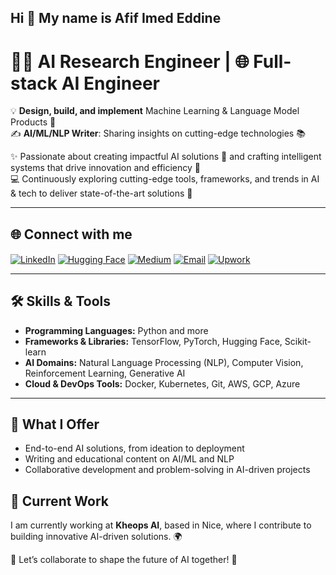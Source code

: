 ## Hi 👋 My name is Afif Imed Eddine 

# 👨‍💻 AI Research Engineer | 🌐 Full-stack AI Engineer

💡 **Design, build, and implement** Machine Learning & Language Model Products 🚀  
✍️ **AI/ML/NLP Writer**: Sharing insights on cutting-edge technologies 📚  

✨ Passionate about creating impactful AI solutions 🤖 and crafting intelligent systems that drive innovation and efficiency 🌟  
💻 Continuously exploring cutting-edge tools, frameworks, and trends in AI & tech to deliver state-of-the-art solutions 🌌  

---

## 🌐 **Connect with me**

[<img src="https://img.icons8.com/color/48/000000/linkedin.png" alt="LinkedIn" style="vertical-align:middle;">](https://www.linkedin.com/in/afif-imad-eddine-5a0291153) [<img src="https://img.icons8.com/emoji/48/000000/hugging-face.png" alt="Hugging Face" style="vertical-align:middle;">](https://huggingface.co/Imed14205) [<img src="https://img.icons8.com/ios-filled/50/000000/medium-monogram.png" alt="Medium" style="vertical-align:middle;">](https://medium.com/@imad14205) [<img src="https://img.icons8.com/fluency/48/000000/gmail.png" alt="Email" style="vertical-align:middle;">](mailto:imededdine.afif@gmail.com) [<img src="https://img.icons8.com/color/48/000000/upwork.png" alt="Upwork" style="vertical-align:middle;">](https://www.upwork.com/freelancers/~01b61ea074538b685c?mp_source=share)  

---

## 🛠️ **Skills & Tools**

- **Programming Languages:** Python and more  
- **Frameworks & Libraries:** TensorFlow, PyTorch, Hugging Face, Scikit-learn  
- **AI Domains:** Natural Language Processing (NLP), Computer Vision, Reinforcement Learning, Generative AI  
- **Cloud & DevOps Tools:** Docker, Kubernetes, Git, AWS, GCP, Azure  

---

## 🚀 **What I Offer**

- End-to-end AI solutions, from ideation to deployment  
- Writing and educational content on AI/ML and NLP  
- Collaborative development and problem-solving in AI-driven projects  

## 🏢 **Current Work**

I am currently working at **Kheops AI**, based in Nice, where I contribute to building innovative AI-driven solutions. 🌍  

🔗 Let’s collaborate to shape the future of AI together! 🚀
